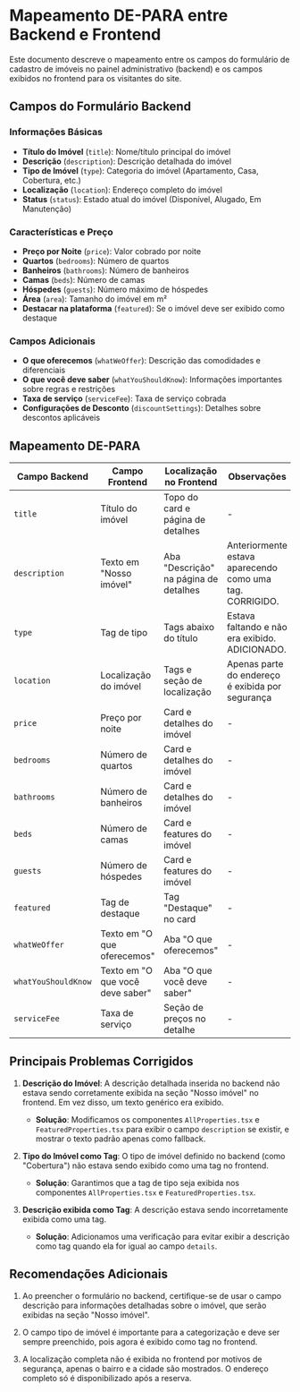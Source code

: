 # Mapeamento DE-PARA entre Backend e Frontend

Este documento descreve o mapeamento entre os campos do formulário de cadastro de imóveis no painel administrativo (backend) e os campos exibidos no frontend para os visitantes do site.

## Campos do Formulário Backend

### Informações Básicas
- **Título do Imóvel** (`title`): Nome/título principal do imóvel
- **Descrição** (`description`): Descrição detalhada do imóvel
- **Tipo de Imóvel** (`type`): Categoria do imóvel (Apartamento, Casa, Cobertura, etc.)
- **Localização** (`location`): Endereço completo do imóvel
- **Status** (`status`): Estado atual do imóvel (Disponível, Alugado, Em Manutenção)

### Características e Preço
- **Preço por Noite** (`price`): Valor cobrado por noite
- **Quartos** (`bedrooms`): Número de quartos
- **Banheiros** (`bathrooms`): Número de banheiros
- **Camas** (`beds`): Número de camas
- **Hóspedes** (`guests`): Número máximo de hóspedes
- **Área** (`area`): Tamanho do imóvel em m²
- **Destacar na plataforma** (`featured`): Se o imóvel deve ser exibido como destaque

### Campos Adicionais
- **O que oferecemos** (`whatWeOffer`): Descrição das comodidades e diferenciais
- **O que você deve saber** (`whatYouShouldKnow`): Informações importantes sobre regras e restrições
- **Taxa de serviço** (`serviceFee`): Taxa de serviço cobrada
- **Configurações de Desconto** (`discountSettings`): Detalhes sobre descontos aplicáveis

## Mapeamento DE-PARA

| Campo Backend | Campo Frontend | Localização no Frontend | Observações |
|---------------|----------------|------------------------|------------|
| `title` | Título do imóvel | Topo do card e página de detalhes | - |
| `description` | Texto em "Nosso imóvel" | Aba "Descrição" na página de detalhes | Anteriormente estava aparecendo como uma tag. CORRIGIDO. |
| `type` | Tag de tipo | Tags abaixo do título | Estava faltando e não era exibido. ADICIONADO. |
| `location` | Localização do imóvel | Tags e seção de localização | Apenas parte do endereço é exibida por segurança |
| `price` | Preço por noite | Card e detalhes do imóvel | - |
| `bedrooms` | Número de quartos | Card e detalhes do imóvel | - |
| `bathrooms` | Número de banheiros | Card e detalhes do imóvel | - |
| `beds` | Número de camas | Card e features do imóvel | - |
| `guests` | Número de hóspedes | Card e features do imóvel | - |
| `featured` | Tag de destaque | Tag "Destaque" no card | - |
| `whatWeOffer` | Texto em "O que oferecemos" | Aba "O que oferecemos" | - |
| `whatYouShouldKnow` | Texto em "O que você deve saber" | Aba "O que você deve saber" | - |
| `serviceFee` | Taxa de serviço | Seção de preços no detalhe | - |

## Principais Problemas Corrigidos

1. **Descrição do Imóvel**: A descrição detalhada inserida no backend não estava sendo corretamente exibida na seção "Nosso imóvel" no frontend. Em vez disso, um texto genérico era exibido.
   - **Solução**: Modificamos os componentes `AllProperties.tsx` e `FeaturedProperties.tsx` para exibir o campo `description` se existir, e mostrar o texto padrão apenas como fallback.

2. **Tipo do Imóvel como Tag**: O tipo de imóvel definido no backend (como "Cobertura") não estava sendo exibido como uma tag no frontend.
   - **Solução**: Garantimos que a tag de tipo seja exibida nos componentes `AllProperties.tsx` e `FeaturedProperties.tsx`.

3. **Descrição exibida como Tag**: A descrição estava sendo incorretamente exibida como uma tag.
   - **Solução**: Adicionamos uma verificação para evitar exibir a descrição como tag quando ela for igual ao campo `details`.

## Recomendações Adicionais

1. Ao preencher o formulário no backend, certifique-se de usar o campo descrição para informações detalhadas sobre o imóvel, que serão exibidas na seção "Nosso imóvel".

2. O campo tipo de imóvel é importante para a categorização e deve ser sempre preenchido, pois agora é exibido como tag no frontend.

3. A localização completa não é exibida no frontend por motivos de segurança, apenas o bairro e a cidade são mostrados. O endereço completo só é disponibilizado após a reserva. 